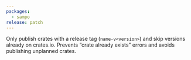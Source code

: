 ```yaml
---
packages:
  - sampo
release: patch
---
```


Only publish crates with a release tag (`name-v<version>`) and skip versions already on crates.io. Prevents “crate already exists” errors and avoids publishing unplanned crates.
